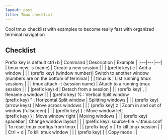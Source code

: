 ```yaml
---
layout: post
title: Tmux checklist
---
```


Cool tmux checklist with examples to become really fast with organized terminal navigation
## Checklist

Prefix key is default ctrl+b
| Command | Description | Example |
|---|---|---|
| tmux new -s (name) | Create a new session |  |
| (prefix key) c | Add a window |  |
| (prefix key) (window number)| Switch to another window (numbers are on the bottom of terminal |  |
| tmux ls | List running tmux sessions |  |
| tmux attach -t (session name) | Attach to a running tmux session |  |
| (prefix key) d | Detach from a session |  |
| (prefix key) , | Rename a window |  |
| (prefix key) % : Vertical Split window<br /> (prefix key) " : Horizontal Split window |  Splitting windows |  |
| (prefix key) (arrow keys) | Move across windows |  |
| (prefix key) z | Zoom in and out of window (fullscreen) |  |
| (prefix key) { : Move window left<br /> (prefix key) } : Move window right | Moving windows |  |
| (prefix key) spacebar | Change window layout |  |
| (prefix key) :source-file ~/.tmux.conf | To reset tmux configs from tmux |  |
| (prefix key) x | To kill tmux session |  |
| Ctrl + d | To kill tmux window |  |
| (prefix key) [ | Copy mode |  |
